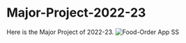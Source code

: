 # Major-Project-2022-23
Here is the Major Project of 2022-23. 
<img src="https://github.com/vaibhavkapase1302/Major-Project-2022-23-Food-Master/blob/main/Food-Order%20App%20SS.jpeg" alt="Food-Order App SS">
